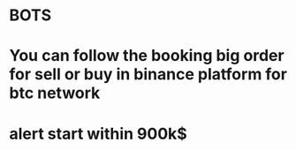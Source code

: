 # BOTS
# You can follow the booking big order for sell or buy in binance platform for btc network
# alert start within 900k$ 
